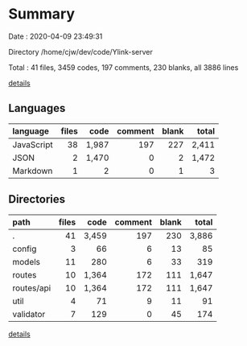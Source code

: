 # Summary

Date : 2020-04-09 23:49:31

Directory /home/cjw/dev/code/Ylink-server

Total : 41 files,  3459 codes, 197 comments, 230 blanks, all 3886 lines

[details](details.md)

## Languages
| language | files | code | comment | blank | total |
| :--- | ---: | ---: | ---: | ---: | ---: |
| JavaScript | 38 | 1,987 | 197 | 227 | 2,411 |
| JSON | 2 | 1,470 | 0 | 2 | 1,472 |
| Markdown | 1 | 2 | 0 | 1 | 3 |

## Directories
| path | files | code | comment | blank | total |
| :--- | ---: | ---: | ---: | ---: | ---: |
| . | 41 | 3,459 | 197 | 230 | 3,886 |
| config | 3 | 66 | 6 | 13 | 85 |
| models | 11 | 280 | 6 | 33 | 319 |
| routes | 10 | 1,364 | 172 | 111 | 1,647 |
| routes/api | 10 | 1,364 | 172 | 111 | 1,647 |
| util | 4 | 71 | 9 | 11 | 91 |
| validator | 7 | 129 | 0 | 45 | 174 |

[details](details.md)